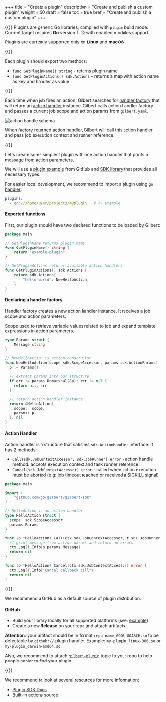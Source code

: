 +++
title = "Create a plugin"
description = "Create and publish a custom plugin"
weight = 50
draft = false
toc = true
bref = "Create and publish a custom plugin"
+++

{{<doc-section id="plugin-intro" label="Intro" >}}
Plugins are generic Go libraries, compiled with `plugin` build mode.
Current target requires **Go** version `1.12` with enabled modules support.

Plugins are currently supported only on **Linux** and **macOS**.

{{<doc-section id="structure" label="Structure" >}}

Each plugin should export two methods:

* `func GetPluginName() string` - returns plugin name
* `func GetPluginActions() sdk.Actions` - returns a map with action name as key and handler as value

{{<doc-section id="action-lifecycle" label="Action lifecycle" >}}

Each time when job fires an action, Gilbert searches for [handler factory](https://github.com/go-gilbert/gilbert-sdk/blob/master/action.go#L29) that will return an [action handler](https://github.com/go-gilbert/gilbert-sdk/blob/master/action.go#L32) instance.
Gilbert calls action handler factory and passes a current job scope and action params from `gilbert.yaml`.

<img class="img--schema" src="../img/handler-call.svg" alt="action handle schema" />

When factory returned action handler, Gilbert will call this action handler and pass job execution context and runner reference.

{{<doc-section id="plugin-example" label="Example" >}}

Let's create some simplest plugin with one action handler that prints a message from action parameters.

We will use a [plugin example](https://github.com/go-gilbert/gilbert-plugin-example) from GitHub and [SDK library](https://github.com/go-gilbert/gilbert-sdk) that provides all necessary types.

For easier local development, we recommend to import a plugin using `go` [handler](../plugins/#import-sources):

```yaml
plugins:
  - go:///home/user/projects/myplugin   # <- example
```

#### Exported functions

First, our plugin should have two declared functions to be loaded by Gilbert:

```go
package main

// GetPluginName returns plugin name
func GetPluginName() string {
	return "example-plugin"
}

// GetPluginActions returns available action handlers
func GetPluginActions() sdk.Actions {
	return sdk.Actions{
		"hello-world": NewHelloAction,
	}
}
```

#### Declaring a handler factory

Handler factory creates a new action handler instance. It receives a job scope and action parameters.

Scope used to retrieve variable values related to job and expand template expressions in action parameters.

```go
type Params struct {
	Message string
}

// NewHelloAction is action constructor
func NewHelloAction(scope sdk.ScopeAccessor, params sdk.ActionParams) (sdk.ActionHandler, error) {
  p := Params{}
  
  // extract params into our structure
  if err := params.Unmarshal(&p); err != nil {
    return nil, err
  }

  // return action handler instance
  return &HelloAction{
    scope:  scope,
    params: p,
  }, nil
}
```

#### Action Handler

Action handler is a structure that satisfies `sdk.ActionHandler` interface.
It has 2 methods:

* `Call(sdk.JobContextAccessor, sdk.JobRunner) error` - action handle method. accepts execution context and task runner reference.
* `Cancel(sdk.JobContextAccessor) error` - called when action execution must be aborted (e.g: job timeout reached or received a SIGKILL signal)

```go
package main

import (
	"github.com/go-gilbert/gilbert-sdk"
)

// HelloAction is an action handler
type HelloAction struct {
  scope  sdk.ScopeAccessor
  params Params
}

func (p *HelloAction) Call(ctx sdk.JobContextAccessor, r sdk.JobRunner) (err error) {
  // print message from action params and return no errors
  ctx.Log().Info(p.params.Message)
  return nil
}

func (p *HelloAction) Cancel(ctx sdk.JobContextAccessor) error {
  ctx.Log().Info("Cancel callback call")
  return nil
}
```

{{<doc-section id="plugin-deployment" label="Plugin deployment" >}}

We recommend a GitHub as a default source of plugin distribution.

#### GitHub

* Build your library locally for all supported platforms (see: [example](https://github.com/go-gilbert/gilbert-plugin-example/blob/master/gilbert.yaml))
* Create a new **Release** on your repo and attach artifacts.

**Attention**: your artifact should be in format `repo-name_GOOS-GOARCH.so` to be detectable by `github://` plugin handler.
Example: `my-plugin_linux-386.so` or `my-plugin_darwin-amd64.so`.

Also, we recommend to attach [`gilbert-plugin`](https://github.com/topics/gilbert-plugin) topic to your repo to help people easier to find your plugin

{{<doc-section id="advanced-examples" label="Advanced examples" >}}

We recommend to look at several resources for more information:

* [Plugin SDK Docs](https://godoc.org/github.com/go-gilbert/gilbert-sdk)
* [Built-in actions source](https://github.com/go-gilbert/gilbert/tree/master/actions)
